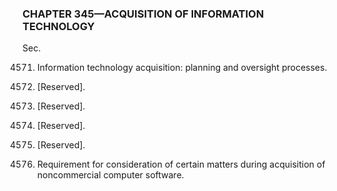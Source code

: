### **CHAPTER 345—ACQUISITION OF INFORMATION TECHNOLOGY** ###

Sec.

4571. Information technology acquisition: planning and oversight processes.

4572. [Reserved].

4573. [Reserved].

4574. [Reserved].

4575. [Reserved].

4576. Requirement for consideration of certain matters during acquisition of noncommercial computer software.